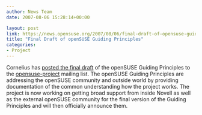 ```yaml
---
author: News Team
date: 2007-08-06 15:28:14+00:00

layout: post
link: https://news.opensuse.org/2007/08/06/final-draft-of-opensuse-guiding-principles/
title: "Final Draft of openSUSE Guiding Principles"
categories:
- Project
---
```

Cornelius has [posted the  final draft](http://lists.opensuse.org/opensuse-project/2007-08/msg00010.html) of the openSUSE Guiding Principles to the [opensuse-project](http://lists.opensuse.org/opensuse-project/) mailing list. The openSUSE Guiding Principles are addressing the openSUSE community and outside world by providing documentation of the common understanding how the project works. The project is now working on getting broad support from inside Novell as well as the external openSUSE community for the final version of the Guiding Principles and will then officially announce them.
